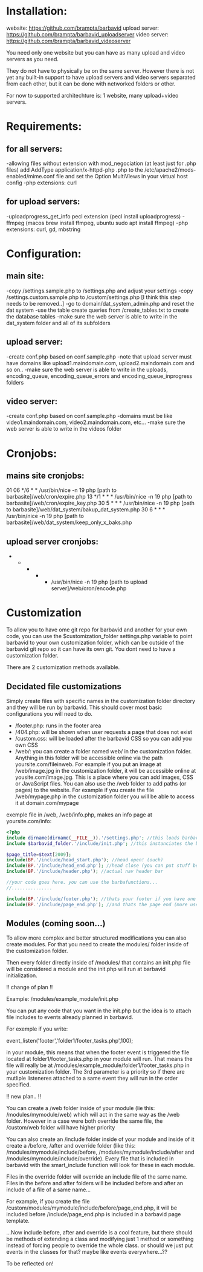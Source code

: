 # Installation:

website: https://github.com/brampta/barbavid
upload server: https://github.com/brampta/barbavid_uploadserver
video server: https://github.com/brampta/barbavid_videoserver

You need only one website but you can have as many upload and video servers as you need.

They do not have to physically be on the same server. However there is not yet any built-in support to have upload servers and video servers separated from each other, but it can be done with networked folders or other.

For now to supported architechture is: 1 website, many upload+video servers.

# Requirements:

## for all servers:
-allowing files without extension with mod_negociation (at least just for .php files)
add AddType application/x-httpd-php .php to the /etc/apache2/mods-enabled/mime.conf file and set the Option MultiViews in your virtual host config
-php extensions: curl

## for upload servers:
-uploadprogress_get_info pecl extension (pecl install uploadprogress)
-ffmpeg (macos brew install ffmpeg, ubuntu sudo apt install ffmpeg)
-php extensions: curl, gd, mbstring

# Configuration:

## main site:
-copy /settings.sample.php to /settings.php and adjust your settings
-copy /settings.custom.sample.php to /custom/settings.php [I think this step needs to be removed..]
-go to domain/dat_system_admin.php and reset the dat system
-use the table create queries from /create_tables.txt to create the database tables
-make sure the web server is able to write in the dat_system folder and all of its subfolders

## upload server: 
-create conf.php based on conf.sample.php
-note that upload server must have domains like upload1.maindomain.com, upload2.maindomain.com and so on..
-make sure the web server is able to write in the uploads, encoding_queue, encoding_queue_errors and encoding_queue_inprogress folders

## video server:
-create conf.php based on conf.sample.php
-domains must be like video1.maindomain.com, video2.maindomain.com, etc...
-make sure the web server is able to write in the videos folder

# Cronjobs:

## mains site cronjobs:
01 06 */6 * * /usr/bin/nice -n 19 php [path to barbasite]/web/cron/expire.php
13 */1 * * * /usr/bin/nice -n 19 php [path to barbasite]/web/cron/expire_key.php
30 5 * * * /usr/bin/nice -n 19 php [path to barbasite]/web/dat_system/bakup_dat_system.php
30 6 * * * /usr/bin/nice -n 19 php [path to barbasite]/web/dat_system/keep_only_x_baks.php

## upload server cronjobs:
* * * * * /usr/bin/nice -n 19 php [path to upload server]/web/cron/encode.php

# Customization
To allow you to have ome git repo for barbavid and another for your own code, you can use the $customization_folder settings.php variable to point barbavid to your own customization folder, which can be outside of the barbavid git repo so it can have its own git. You dont need to have a customization folder.

There are 2 customization methods available.

## Decidated file customizations

Simply create files with specific names in the customization folder directory and they will be run by barbavid. This should cover most basic configurations you will need to do.

* /footer.php: runs in the footer area
* /404.php: will be shown when user requests a page that does not exist
* /custom.css: will be loaded after the barbavid CSS so you can add you own CSS
* /web/: you can create a folder named web/ in the customization folder. Anything in this folder will be accessible online via the path yoursite.com/fileinweb. For example if you put an image at /web/image.jpg in the customization folder, it will be accessible online at yousite.com/image.jpg. This is a place where you can add images, CSS or JavaScript files. You can also use the /web folder to add paths (or pages) to the website. For example if you create the file /web/mypage.php in the customization folder you will be able to access it at domain.com/mypage

exemple file in /web, /web/info.php, makes an info page at yoursite.com/info:

```php
<?php
include dirname(dirname(__FILE__)).'/settings.php'; //this loads barbavids settings, including the $barbavid_folder variable, you need that
include $barbavid_folder.'/include/init.php'; //this instanciates the barbastuff, now barbavid is ready to barbrock!

$page_title=$text[2009];
include(BP.'/include/head_start.php'); //head open! (ouch)
include(BP.'/include/head_end.php'); //head close (you can put stuff between!)
include(BP.'/include/header.php'); //actual nav header bar

//your code goes here. you can use the barbafunctions...
//...............

include(BP.'/include/footer.php'); //thats your footer if you have one
include(BP.'/include/page_end.php'); //and thats the page end (more usefulness for page end coming soon probably!...)
```

## Modules (coming soon...)

To allow more complex and better structured modifications you can also create modules. For that you need to create the modules/ folder inside of the customization folder.

Then every folder directly inside of /modules/ that contains an init.php file will be considered a module and the init.php will run at barbavid initialization.

!! change of plan !!

Example: /modules/example_module/init.php

You can put any code that you want in the init.php but the idea is to attach file includes to events already planned in barbavid.

For exemple if you write:

event_listen('footer','folder1/footer_tasks.php',100);

in your module, this means that when the footer event is triggered the file located at folder1/footer_tasks.php in your module will run. That means the file will really be at /modules/example_module/folder1/footer_tasks.php in your customization folder. The 3rd parameter is a priority so if there are mutliple listeneres attached to a same event they will run in the order specified.

!! new plan.. !!

You can create a /web folder inside of your module (lie this: /modules/mymodule/web) which will act in the same way as the /web folder. However in a case were both override the same file, the /custom/web folder will have higher priority

You can also create an /include folder inside of your module and inside of it create a /before, /after and override folder (like this: /modules/mymodule/include/before, /modules/mymodule/include/after and /modules/mymodule/include/override).
Every file that is included in barbavid with the smart_include function will look for these in each module.

Files in the override folder will override an include file of the same name. Files in the before and after folders will be included before and after an include of a file of a same name...

For example, if you create the file /custom/modules/mymodule/include/before/page_end.php, it will be included before /include/page_end.php is included in a barbavid page template.

...Now include before, after and override is a cool feature, but there should be methods of extending a class and modifying just 1 method or something instead of forcing people to override the whole class. or should we just put events in the classes for that? maybe like events everywhere...??

To be reflected on!

